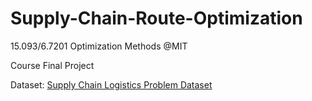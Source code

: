 # Supply-Chain-Route-Optimization
15.093/6.7201 Optimization Methods @MIT

Course Final Project

Dataset: [Supply Chain Logistics Problem Dataset](https://brunel.figshare.com/articles/dataset/Supply_Chain_Logistics_Problem_Dataset/7558679)
